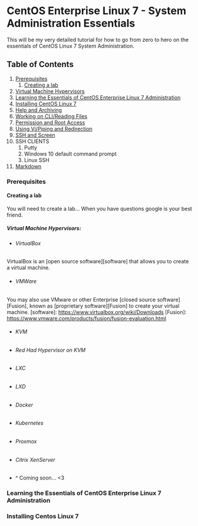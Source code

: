 # CentOS Enterprise Linux 7 - System Administration Essentials
This will be my very detailed tutorial for how to go from zero to hero on the essentials of CentOS Linux 7 System Administration.

## Table of Contents
1. [Prerequisites](#prereq)
   1. [Creating a lab](#lab-creation)
2. [Virtual Machine Hypervisors](#hypervisor)
3. [Learning the Essentials of CentOS Enterprise Linux 7 Administration](#essentials)
4. [Installing CentOS Linux 7](#install-centos)
5. [Help and Archiving](#help)
6. [Working on CLI/Reading Files](#cli-read-files)
7. [Permission and Root Access](#permissions)
8. [Using Vi/Piping and Redirection](#vim-editor)
9. [SSH and Screen](#ssh-screen-login)  
  1.  SSH CLIENTS  
      1.  Putty
      2.  Windows 10 default command prompt
      3.  Linux SSH
10. [Markdown](#md)   

### Prerequisites <a name="prereq"></a>

#### Creating a lab <a name="lab-creation"></a>

You will need to create a lab... When you have questions google is your best friend.

##### Virtual Machine Hypervisors: <a name="hypervisor"></a>

 * ###### VirtualBox

 VirtualBox is an [open source software][software] that allows you to create a virtual machine.

 * ###### VMWare

  You may also use VMware or other Enterprise [closed source software][Fusion], known as [proprietary software][Fusion] to create your virtual machine.
 [software]: https://www.virtualbox.org/wiki/Downloads
 [Fusion]: https://www.vmware.com/products/fusion/fusion-evaluation.html

  * ###### KVM

  * ###### Red Had Hypervisor on KVM

  * ###### LXC

  * ###### LXD

  * ###### Docker

  * ###### Kubernetes

  * ###### Proxmox

  * ###### Citrix XenServer

  * ^ Coming soon... <3

### Learning the Essentials of CentOS Enterprise Linux 7 Administration <a name="essentials"></a>

### Installing Centos Linux 7 <a name="install-centos"></a>
